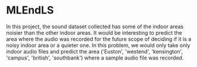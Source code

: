 # MLEndLS
In this project, the sound dataset collected has some of the indoor areas noisier than the other indoor areas. It would be interesting to predict the area where 
the audio was recorded for the future scope of deciding if it is a noisy indoor area or a quieter one.
In this problem, we would only take only indoor audio files and predict the area ('Euston', 'westend', 'kensington', 'campus', 'british', 'southbank') 
where a sample audio file was recorded.
